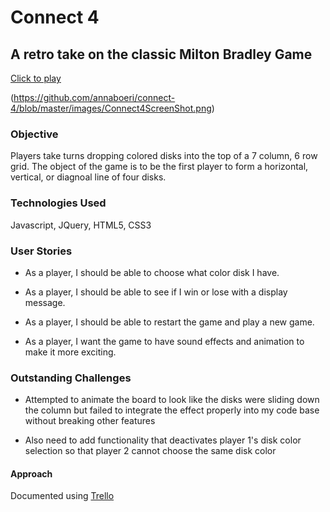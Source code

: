 # Connect 4

## A retro take on the classic Milton Bradley Game

[Click to play](https://annaboeri.github.io/connect-4/)

(https://github.com/annaboeri/connect-4/blob/master/images/Connect4ScreenShot.png)

### Objective
Players take turns dropping colored disks into the top of a 7 column, 6 row grid. The object of the game is to be the first player to form a horizontal, vertical, or diagnoal line of four disks.

### Technologies Used
Javascript, JQuery, HTML5, CSS3

### User Stories
* As a player, I should be able to choose what color disk I have.

* As a player, I should be able to see if I win or lose with a display message.

* As a player, I should be able to restart the game and play a new game.

* As a player, I want the game to have sound effects and animation to make it more exciting.

### Outstanding Challenges

* Attempted to animate the board to look like the disks were sliding down the column but failed to integrate the effect properly into my code base without breaking other features

* Also need to add functionality that deactivates player 1's disk color selection so that player 2 cannot choose the same disk color

#### Approach
Documented using [Trello](https://trello.com/b/Y4wQH05J/wdi-project-1-connect-4) 
